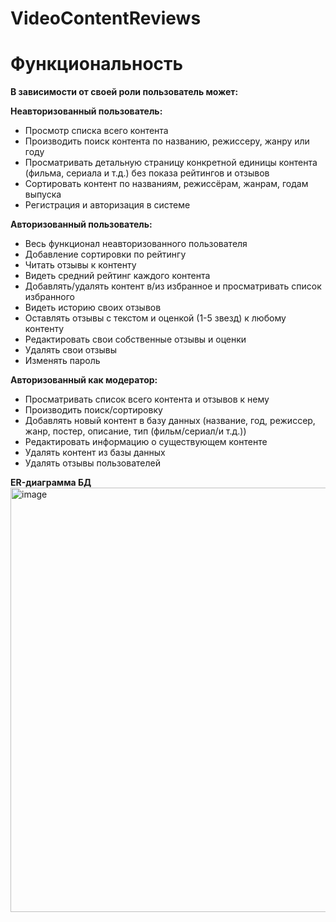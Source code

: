 # VideoContentReviews
# Функциональность
**В зависимости от своей роли пользователь может:**

**Неавторизованный пользователь:**
* Просмотр списка всего контента
* Производить поиск контента по названию, режиссеру, жанру или году
* Просматривать детальную страницу конкретной единицы контента (фильма, сериала и т.д.) без показа рейтингов и отзывов
* Сортировать контент по названиям, режиссёрам, жанрам, годам выпуска
* Регистрация и авторизация в системе

**Авторизованный пользователь:**
* Весь функционал неавторизованного пользователя
* Добавление сортировки по рейтингу
* Читать отзывы к контенту
* Видеть средний рейтинг каждого контента
* Добавлять/удалять контент в/из избранное и просматривать список избранного
* Видеть историю своих отзывов
* Оставлять отзывы с текстом и оценкой (1-5 звезд) к любому контенту
* Редактировать свои собственные отзывы и оценки
* Удалять свои отзывы
* Изменять пароль

**Авторизованный как модератор:**
* Просматривать список всего контента и отзывов к нему
* Производить поиск/сортировку
* Добавлять новый контент в базу данных (название, год, режиссер, жанр, постер, описание, тип (фильм/сериал/и т.д.))
* Редактировать информацию о существующем контенте
* Удалять контент из базы данных
* Удалять отзывы пользователей

**ER-диаграмма БД**
<img width="1580" height="679" alt="image" src="https://github.com/user-attachments/assets/9c04f0bf-14ea-4434-8dcf-9265673eb784" />
